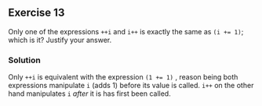 ## Exercise 13
Only one of the expressions `++i` and `i++` is exactly the same as `(i += 1)`; which is it? Justify your answer.

### Solution
Only `++i` is equivalent with the expression `(1 += 1)` , reason being both expressions manipulate `i` (adds 1) before its value is called. `i++` on the other hand manipulates `i` *after* it is has first been called.